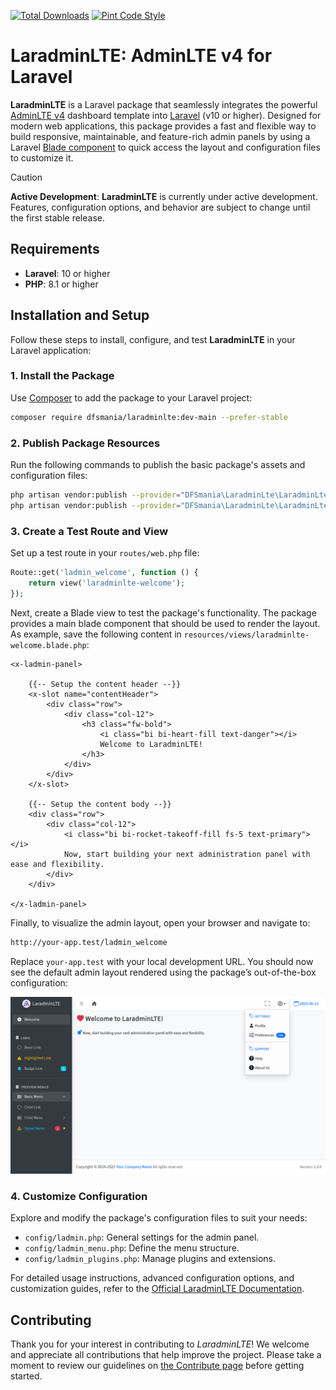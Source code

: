 [![Total Downloads](https://img.shields.io/packagist/dt/dfsmania/LaradminLTE?logo=packagist&logoColor=white&label=Downloads)](https://packagist.org/packages/dfsmania/LaradminLTE)
[![Pint Code Style](https://github.com/dfsmania/LaradminLTE/actions/workflows/run-pint.yml/badge.svg)](https://github.com/dfsmania/LaradminLTE/actions/workflows/run-pint.yml)

# LaradminLTE: AdminLTE v4 for Laravel

**LaradminLTE** is a Laravel package that seamlessly integrates the powerful [AdminLTE v4](https://adminlte-v4.netlify.app) dashboard template into [Laravel](https://laravel.com/) (v10 or higher). Designed for modern web applications, this package provides a fast and flexible way to build responsive, maintainable, and feature-rich admin panels by using a Laravel [Blade component](https://laravel.com/docs/blade#components) to quick access the layout and configuration files to customize it.

> [!CAUTION]
> **Active Development**: **LaradminLTE** is currently under active development. Features, configuration options, and behavior are subject to change until the first stable release.

## Requirements

- **Laravel**: 10 or higher
- **PHP**: 8.1 or higher

## Installation and Setup

Follow these steps to install, configure, and test **LaradminLTE** in your Laravel application:

### 1. Install the Package

Use [Composer](https://getcomposer.org/) to add the package to your Laravel project:

```bash
composer require dfsmania/laradminlte:dev-main --prefer-stable
```

### 2. Publish Package Resources

Run the following commands to publish the basic package's assets and configuration files:

```bash
php artisan vendor:publish --provider="DFSmania\LaradminLte\LaradminLteServiceProvider" --tag="assets"
php artisan vendor:publish --provider="DFSmania\LaradminLte\LaradminLteServiceProvider" --tag="config"
```

### 3. Create a Test Route and View

Set up a test route in your `routes/web.php` file:

```php
Route::get('ladmin_welcome', function () {
    return view('laradminlte-welcome');
});
```

Next, create a Blade view to test the package's functionality. The package provides a main blade component that should be used to render the layout.
As example, save the following content in `resources/views/laradminlte-welcome.blade.php`:

```blade
<x-ladmin-panel>

    {{-- Setup the content header --}}
    <x-slot name="contentHeader">
        <div class="row">
            <div class="col-12">
                <h3 class="fw-bold">
                    <i class="bi bi-heart-fill text-danger"></i>
                    Welcome to LaradminLTE!
                </h3>
            </div>
        </div>
    </x-slot>

    {{-- Setup the content body --}}
    <div class="row">
        <div class="col-12">
            <i class="bi bi-rocket-takeoff-fill fs-5 text-primary"></i>
            Now, start building your next administration panel with ease and flexibility.
        </div>
    </div>

</x-ladmin-panel>
```

Finally, to visualize the admin layout, open your browser and navigate to:

```sh
http://your-app.test/ladmin_welcome
```

Replace `your-app.test` with your local development URL. You should now see the default admin layout rendered using the package’s out-of-the-box configuration:

!["LaradminLTE Layout Example"](docs/public/images/layout-example.png "LaradminLTE Layout Example")

### 4. Customize Configuration

Explore and modify the package's configuration files to suit your needs:

- `config/ladmin.php`: General settings for the admin panel.
- `config/ladmin_menu.php`: Define the menu structure.
- `config/ladmin_plugins.php`: Manage plugins and extensions.

For detailed usage instructions, advanced configuration options, and customization guides, refer to the [Official LaradminLTE Documentation](https://dfsmania.github.io/LaradminLTE).

## Contributing

Thank you for your interest in contributing to *LaradminLTE*! We welcome and appreciate all contributions that help improve the project. Please take a moment to review our guidelines on [the Contribute page](https://github.com/dfsmania/LaradminLTE/contribute) before getting started.
